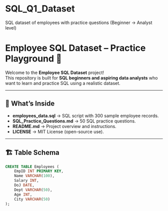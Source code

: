 # SQL_Q1_Dataset
SQL dataset of employees with practice questions (Beginner → Analyst level)
# Employee SQL Dataset – Practice Playground 🎯

Welcome to the **Employee SQL Dataset** project!  
This repository is built for **SQL beginners and aspiring data analysts** who want to learn and practice SQL using a realistic dataset.

---

## 📂 What’s Inside
- **employees_data.sql** → SQL script with 300 sample employee records.  
- **SQL_Practice_Questions.md** → 50 SQL practice questions.  
- **README.md** → Project overview and instructions.  
- **LICENSE** → MIT License (open-source use).  

---

## 🏗 Table Schema
```sql
CREATE TABLE Employees (
    EmpID INT PRIMARY KEY,
    Name VARCHAR(100),
    Salary INT,
    DoJ DATE,
    Dept VARCHAR(50),
    Age INT,
    City VARCHAR(50)
);
